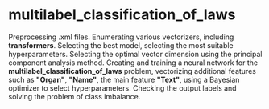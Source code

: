 # multilabel_classification_of_laws

Preprocessing .xml files. Enumerating various vectorizers, including **transformers**. Selecting the best model, selecting the most suitable hyperparameters. Selecting the optimal vector dimension using the principal component analysis method. Creating and training a neural network for the **multilabel_classification_of_laws** problem, vectorizing additional features such as **"Organ"**, **"Name"**, the main feature **"Text"**, using a Bayesian optimizer to select hyperparameters. Checking the output labels and solving the problem of class imbalance.
